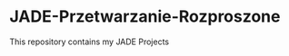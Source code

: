 JADE-Przetwarzanie-Rozproszone
==============================

This repository contains my JADE Projects